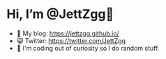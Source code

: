 # Hi, I’m @JettZgg👋
- 👀 My blog: https://jettzgg.github.io/
- 😸 Twitter: https://twitter.com/JettZgg
- 👾 I'm coding out of curiosity so I do random stuff.
